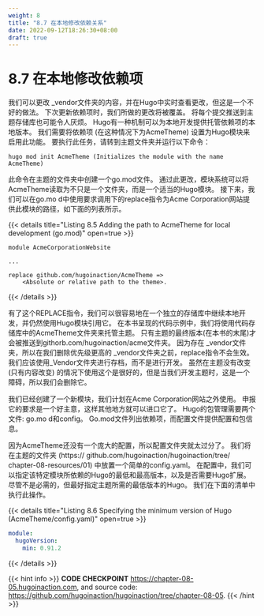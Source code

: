 ```yaml
---
weight: 8
title: "8.7 在本地修改依赖关系"
date: 2022-09-12T18:26:30+08:00
draft: true
---
```


# 8.7 在本地修改依赖项

我们可以更改 _vendor文件夹的内容，并在Hugo中实时查看更改，但这是一个不好的做法。 下次更新依赖项时，我们所做的更改将被覆盖。 将每个提交推送到主题存储库也可能令人厌烦。 Hugo有一种机制可以为本地开发提供托管依赖项的本地版本。 我们需要将依赖项 (在这种情况下为AcmeTheme) 设置为Hugo模块来启用此功能。 要执行此任务，请转到主题文件夹并运行以下命令：

```shell
hugo mod init AcmeTheme (Initializes the module with the name AcmeTheme)
```

此命令在主题的文件夹中创建一个go.mod文件。 通过此更改，模块系统可以将AcmeTheme读取为不只是一个文件夹，而是一个适当的Hugo模块。 接下来，我们可以在go.mo d中使用要求调用下的replace指令为Acme Corporation网站提供此模块的路径，如下面的列表所示。

{{< details title="Listing 8.5 Adding the path to AcmeTheme for local development (go.mod)" open=true >}}
```
module AcmeCorporationWebsite

...

replace github.com/hugoinaction/AcmeTheme =>
    <Absolute or relative path to the theme>.
```
{{< /details >}}

有了这个REPLACE指令，我们可以很容易地在一个独立的存储库中继续本地开发，并仍然使用Hugo模块引用它。 在本书呈现的代码示例中，我们将使用代码存储库中的AcmeTheme文件夹来托管主题。 只有主题的最终版本(在本书的末尾)才会被推送到githorb.com/hugoinaction/acme文件夹。 因为存在 _vendor文件夹，所以在我们删除优先级更高的 _vendor文件夹之前，replace指令不会生效。 我们应该使用_Vendor文件夹进行存档，而不是进行开发。 虽然在主题没有改变 (只有内容改变) 的情况下使用这个是很好的，但是当我们开发主题时，这是一个障碍，所以我们会删除它。

我们已经创建了一个新模块，我们计划在Acme Corporation网站之外使用。 申报它的要求是一个好主意，这样其他地方就可以进口它了。 Hugo的包管理需要两个文件: go.mo d和config。 Go.mod文件列出依赖项，而配置文件提供配置和包信息。

因为AcmeTheme还没有一个庞大的配置，所以配置文件夹就太过分了。 我们将在主题的文件夹 (https:// github.com/hugoinaction/hugoinaction/tree/ chapter-08-resources/01) 中放置一个简单的config.yaml。 在配置中，我们可以指定该特定模块所依赖的Hugo的最低和最高版本，以及是否需要Hugo扩展。 尽管不是必需的，但最好指定主题所需的最低版本的Hugo。 我们在下面的清单中执行此操作。

{{< details title="Listing 8.6 Specifying the minimum version of Hugo (AcmeTheme/config.yaml)" open=true >}}
```yaml
module: 
  hugoVersion:
    min: 0.91.2
```
{{< /details >}}

{{< hint info >}}
**CODE CHECKPOINT**    https://chapter-08-05.hugoinaction.com, and source code: https://github.com/hugoinaction/hugoinaction/tree/chapter-08-05.
{{< /hint >}}